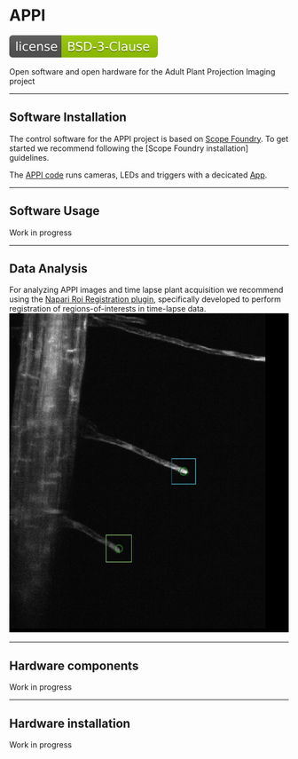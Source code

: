 # APPI
[![License](https://github.com/micropolimi/APPI/raw/main/images/licence_img.svg)](https://github.com/micropolimi/APPI/raw/main/LICENSE)

Open software and open hardware for the Adult Plant Projection Imaging project

----------------------------------

## Software Installation
The control software for the APPI project is based on [Scope Foundry]. 
To get started we recommend following the [Scope Foundry installation] guidelines.

The [APPI code] runs cameras, LEDs and triggers with a decicated [App].  

----------------------------------
## Software Usage

Work in progress

----------------------------------
## Data Analysis

For analyzing APPI images and time lapse plant acquisition we recommend using the [Napari Roi Registration plugin], specifically developed to perform registration of regions-of-interests in time-lapse data. 
![napari](https://github.com/micropolimi/APPI/raw/main/images/roi_registration.gif)


----------------------------------
## Hardware components

Work in progress


----------------------------------
## Hardware installation

Work in progress


[Scope Foundry]: https://scopefoundry.org/
[Scope Foundry_installation]: https://scopefoundry.org/docs/1_getting-started/
[file an issue]: https://github.com/andreabassi78/napari-sim-processor/issues
[Appi code]: https://github.com/micropolimi/APPI/raw/main/src
[App]: https://github.com/micropolimi/APPI/raw/main/src/plant_app.py
[Napari Roi Registration plugin]: https://www.napari-hub.org/plugins/napari-roi-registration